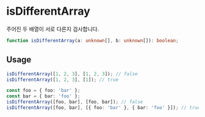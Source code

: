 # isDifferentArray

주어진 두 배열이 서로 다른지 검사합니다.

```ts
function isDifferentArray(a: unknown[], b: unknown[]): boolean;
```

## Usage

```ts
isDifferentArray([1, 2, 3], [1, 2, 3]); // false
isDifferentArray([1, 2, 3], [1]); // true

const foo = { foo: 'bar' };
const bar = { bar: 'foo' };
isDifferentArray([foo, bar], [foo, bar]); // false
isDifferentArray([foo, bar], [{ foo: 'bar' }, { bar: 'foo' }]); // true
```
